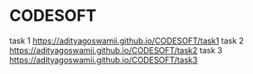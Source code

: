 # CODESOFT
task 1
https://adityagoswamii.github.io/CODESOFT/task1
task 2
https://adityagoswamii.github.io/CODESOFT/task2
task 3
https://adityagoswamii.github.io/CODESOFT/task3


